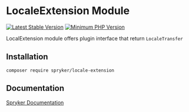 # LocaleExtension Module
[![Latest Stable Version](https://poser.pugx.org/spryker/locale-extension/v/stable.svg)](https://packagist.org/packages/spryker/locale-extension)
[![Minimum PHP Version](https://img.shields.io/badge/php-%3E%3D%207.4-8892BF.svg)](https://php.net/)

LocalExtension module offers plugin interface that return `LocaleTransfer`

## Installation

```
composer require spryker/locale-extension
```

## Documentation

[Spryker Documentation](https://academy.spryker.com/developing_with_spryker/module_guide/modules.html)
